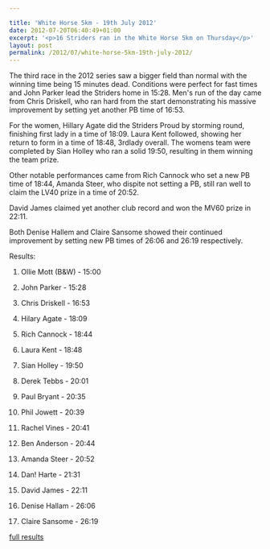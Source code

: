 ```yaml
---

title: 'White Horse 5km - 19th July 2012'
date: 2012-07-20T06:40:49+01:00
excerpt: '<p>16 Striders ran in the White Horse 5km on Thursday</p>'
layout: post
permalink: /2012/07/white-horse-5km-19th-july-2012/
---
```

</p> 

The third race in the 2012 series saw a bigger field than normal with the winning time being 15 minutes dead. Conditions were perfect for fast times and John Parker lead the Striders home in 15:28. Men's run of the day came from Chris Driskell, who ran hard from the start demonstrating his massive improvement by setting yet another PB time of 16:53.

For the women, Hillary Agate did the Striders Proud by storming round, finishing first lady in a time of 18:09. Laura Kent followed, showing her return to form in a time of 18:48, 3rdlady overall. The womens team were completed by Sian Holley who ran a solid 19:50, resulting in them winning the team prize.

Other notable performances came from Rich Cannock who set a new PB time of 18:44, Amanda Steer, who dispite not setting a PB, still ran well to claim the LV40 prize in a time of 20:52.

David James claimed yet another club record and won the MV60 prize in 22:11.

Both Denise Hallem and Claire Sansome showed their continued improvement by setting new PB times of 26:06 and 26:19 respectively. 

Results:

1) Ollie Mott (B&W) - 15:00

4) John Parker - 15:28

18) Chris Driskell - 16:53

24) Hilary Agate - 18:09

32) Rich Cannock - 18:44

34) Laura Kent - 18:48

46) Sian Holley - 19:50

49) Derek Tebbs - 20:01

58) Paul Bryant - 20:35

59) Phil Jowett - 20:39

60) Rachel Vines - 20:41

63) Ben Anderson - 20:44

65) Amanda Steer - 20:52

78) Dan! Harte - 21:31

86) David James - 22:11

108) Denise Hallam - 26:06

109) Claire Sansome - 26:19

<a href="/assets/pdf/results/whresults19072012.pdf" target="_blank" rel="nofollow">full results</a>
